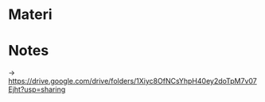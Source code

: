 # Materi
# Notes
-> https://drive.google.com/drive/folders/1Xiyc8OfNCsYhpH40ey2doTpM7v07Ejht?usp=sharing
